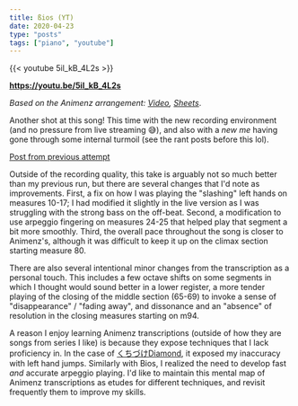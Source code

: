 ```yaml
---
title: ßios (YT)
date: 2020-04-23
type: "posts"
tags: ["piano", "youtube"]
---
```


{{< youtube 5il_kB_4L2s >}}

**https://youtu.be/5il_kB_4L2s**

_Based on the Animenz arrangement: [Video](https://youtu.be/DcjUOdeq6G8), [Sheets](https://sheet.host/sheet/1uMLWW)_.

Another shot at this song! This time with the new recording environment (and no pressure from live streaming 😅), and also with a _new me_ having gone through some internal turmoil (see the rant posts before this lol).

[Post from previous attempt](/posts/2019-10-13_bios/)

Outside of the recording quality, this take is arguably not so much better than my previous run, but there are several changes that I'd note as improvements. First, a fix on how I was playing the "slashing" left hands on measures 10-17; I had modified it slightly in the live version as I was struggling with the strong bass on the off-beat. Second, a modification to use arpeggio fingering on measures 24-25 that helped play that segment a bit more smoothly. Third, the overall pace throughout the song is closer to Animenz's, although it was difficult to keep it up on the climax section starting measure 80.

There are also several intentional minor changes from the transcription as a personal touch. This includes a few octave shifts on some segments in which I thought would sound better in a lower register, a more tender playing of the closing of the middle section (65-69) to invoke a sense of "disappearance" / "fading away", and dissonance and an "absence" of resolution in the closing measures starting on m94.

A reason I enjoy learning Animenz transcriptions (outside of how they are songs from series I like) is because they expose techniques that I lack proficiency in. In the case of [くちづけDiamond](/posts/2020-02-14_weaver/), it exposed my inaccuracy with left hand jumps. Similarly with Bios, I realized the need to develop fast *and* accurate arpeggio playing. I'd like to maintain this mental map of Animenz transcriptions as etudes for different techniques, and revisit frequently them to improve my skills.

